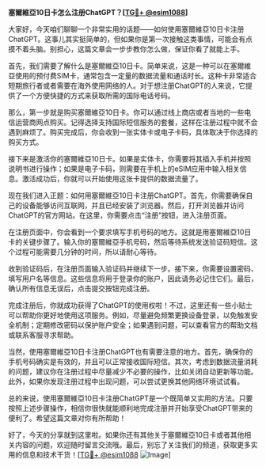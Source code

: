 **塞爾維亞10日卡怎么注册ChatGPT？[[TG💪+ @esim1088](https://t.me/s/esim1088)]**

大家好，今天咱们聊聊一个非常实用的话题——如何使用塞爾維亞10日卡注册ChatGPT。这事儿其实挺简单的，但如果你是第一次接触这类事情，可能会有点摸不着头脑。别担心，这篇文章会一步步教你怎么做，保证你看了就能上手。

首先，我们需要了解什么是塞爾維亞10日卡。简单来说，这是一种可以在塞爾維亞使用的预付费SIM卡，通常包含一定量的数据流量和通话时长。这种卡非常适合短期旅行者或者需要在海外使用网络的人。对于想注册ChatGPT的人来说，它提供了一个方便快捷的方式来获取所需的国际电话号码。

那么，第一步就是购买塞爾維亞10日卡。你可以通过线上商店或者当地的一些电信运营商网点购买。记得选择支持国际短信服务的套餐，这样在注册过程中就不会遇到麻烦了。购买完成后，你会收到一张实体卡或电子卡码，具体取决于你选择的购买方式。

接下来是激活你的塞爾維亞10日卡。如果是实体卡，你需要将其插入手机并按照说明书进行操作；如果是电子卡码，则需要在手机上的eSIM应用中输入相关信息。激活成功后，你就可以开始使用这张卡提供的数据流量了。

现在我们进入正题：如何用塞爾維亞10日卡注册ChatGPT。首先，你需要确保自己的设备能够访问互联网，并且已经安装了浏览器。然后，打开浏览器并访问ChatGPT的官方网站。在这里，你需要点击“注册”按钮，进入注册页面。

在注册页面中，你会看到一个要求填写手机号码的地方。这就是用塞爾維亞10日卡的关键步骤了。输入你的塞爾維亞手机号码，然后等待系统发送验证码短信。这个过程可能需要几分钟的时间，所以请耐心等待。

收到验证码后，在注册页面输入验证码并继续下一步。接下来，你需要设置密码、填写用户名等信息。这些信息将用于登录你的账户，因此请务必记住它们。最后，确认所有信息无误后，点击提交按钮完成注册。

完成注册后，你就成功获得了ChatGPT的使用权啦！不过，这里还有一些小贴士可以帮助你更好地使用这项服务。例如，尽量避免频繁更换设备登录，以免触发安全机制；定期修改密码以保护账户安全；如果遇到问题，可以查看官方的帮助文档或联系客服寻求帮助。

当然，使用塞爾維亞10日卡注册ChatGPT也有需要注意的地方。首先，确保你的手机号码确实是有效的，并且可以正常接收国际短信。其次，考虑到数据流量消耗的问题，建议你在注册过程中尽量减少不必要的操作，比如关闭自动更新等功能。此外，如果你发现注册过程中出现问题，可以尝试更换其他网络环境试试看。

总的来说，使用塞爾維亞10日卡注册ChatGPT是一个既简单又实用的方法。只要按照上述步骤操作，相信你很快就能顺利地完成注册并开始享受ChatGPT带来的便利了。希望这篇文章对你有所帮助！

好了，今天的分享就到这里啦。如果你还有其他关于塞爾維亞10日卡或者其他相关内容的问题，欢迎随时留言交流哦。最后，别忘了关注我们的频道，获取更多实用的信息和技术干货！[[TG💪+ @esim1088](https://t.me/s/esim1088) ![Image](https://i.postimg.cc/4NQfJmqS/Snipaste-2025-05-13-00-14-12.png)]